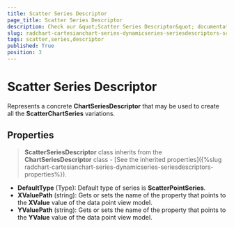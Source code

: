 ```yaml
---
title: Scatter Series Descriptor
page_title: Scatter Series Descriptor
description: Check our &quot;Scatter Series Descriptor&quot; documentation article for RadChart for UWP control.
slug: radchart-cartesianchart-series-dynamicseries-seriesdescriptors-scatterseriesdescriptor
tags: scatter,series,descriptor
published: True
position: 3
---
```


# Scatter Series Descriptor

Represents a concrete **ChartSeriesDescriptor** that may be used to create all the **ScatterChartSeries** variations.

## Properties

>**ScatterSeriesDescriptor** class inherits from the **ChartSeriesDescriptor** class -
[See the inherited properties]({%slug radchart-cartesianchart-series-dynamicseries-seriesdescriptors-properties%}).

* **DefaultType** (Type): Default type of series is **ScatterPointSeries**.
* **XValuePath** (string): Gets or sets the name of the property that points to the **XValue** value of the data point view model.
* **YValuePath** (string): Gets or sets the name of the property that points to the **YValue** value of the data point view model.

